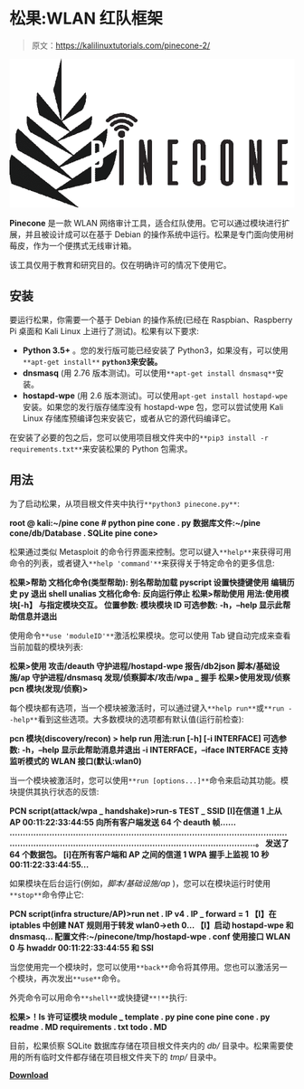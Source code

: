 # 松果:WLAN 红队框架

> 原文：<https://kalilinuxtutorials.com/pinecone-2/>

[![](img/ab4b7c73fb75dadc15a0fb56a129e6a3.png)](https://blogger.googleusercontent.com/img/b/R29vZ2xl/AVvXsEhKiWX7HNYblrmEkxVtGrX18M3A9lpCjOlDVQPs2qyd0FE6DjUF1gY3rMw3VGmUBrAH8JBCJWHS6ZlKEykT705KNcUH-eMWD7ebqo_wXP-m4wDQAB11s6WTO6gK8RlkS2Q9qNgM9jTrIeDaVxkoPt5OEQfi9XciEiQzhCeUWgO260zxZiUNaw7raAwx/s728/logo_full%20(1).png)

**Pinecone** 是一款 WLAN 网络审计工具，适合红队使用。它可以通过模块进行扩展，并且被设计成可以在基于 Debian 的操作系统中运行。松果是专门面向使用树莓皮，作为一个便携式无线审计箱。

该工具仅用于教育和研究目的。仅在明确许可的情况下使用它。

## 安装

要运行松果，你需要一个基于 Debian 的操作系统(已经在 Raspbian、Raspberry Pi 桌面和 Kali Linux 上进行了测试)。松果有以下要求:

*   **Python 3.5+** 。您的发行版可能已经安装了 Python3，如果没有，可以使用`**apt-get install**` **`python3`来安装。**
*   **dnsmasq** (用 2.76 版本测试)。可以使用`**apt-get install dnsmasq**`安装。
*   **hostapd-wpe** (用 2.6 版本测试)。可以使用`apt-get install hostapd-wpe`安装。如果您的发行版存储库没有 hostapd-wpe 包，您可以尝试使用 Kali Linux 存储库预编译包来安装它，或者从它的源代码编译它。

在安装了必要的包之后，您可以使用项目根文件夹中的`**pip3 install -r requirements.txt**`来安装松果的 Python 包需求。

## 用法

为了启动松果，从项目根文件夹中执行`**python3 pinecone.py**`:

**root @ kali:~/pine cone # python pine cone . py
数据库文件:~/pine cone/db/Database . SQLite
pine cone>**

松果通过类似 Metasploit 的命令行界面来控制。您可以键入`**help**`来获得可用命令的列表，或者键入`**help 'command'**`来获得关于特定命令的更多信息:

**松果>帮助
文档化命令(类型帮助):
别名帮助加载 pyscript 设置快捷键使用
编辑历史 py 退出 shell unalias
文档化命令:
反向运行停止
松果>帮助使用
用法:使用模块[-h】
与指定模块交互。
位置参数:
模块模块 ID
可选参数:
-h，–help 显示此帮助信息并退出**

使用命令`**use 'moduleID'**`激活松果模块。您可以使用 Tab 键自动完成来查看当前加载的模块列表:

**松果>使用
攻击/deauth 守护进程/hostapd-wpe 报告/db2json 脚本/基础设施/ap
守护进程/dnsmasq 发现/侦察脚本/攻击/wpa _ 握手
松果>使用发现/侦察
pcn 模块(发现/侦察)>**

每个模块都有选项，当一个模块被激活时，可以通过键入`**help run**`或`**run --help**`看到这些选项。大多数模块的选项都有默认值(运行前检查):

**pcn 模块(discovery/recon) > help run
用法:run [-h] [-i INTERFACE]
可选参数:
-h，–help 显示此帮助消息并退出
-i INTERFACE，–iface INTERFACE
支持监听模式的 WLAN 接口(默认:wlan0)**

当一个模块被激活时，您可以使用`**run [options...]**`命令来启动其功能。模块提供其执行状态的反馈:

**PCN script(attack/wpa _ handshake)>run-s TEST _ SSID
[I]在信道 1 上从 AP 00:11:22:33:44:55 向所有客户端发送 64 个 deauth 帧……
………………………………………………………………………………………………………………………………………………………………………………。
发送了 64 个数据包。
[i]在所有客户端和 AP 之间的信道 1 WPA 握手上监视 10 秒 00:11:22:33:44:55…**

如果模块在后台运行(例如，*脚本/基础设施/ap* )，您可以在模块运行时使用`**stop**`命令停止它:

**PCN script(infra structure/AP)>run
net . IP v4 . IP _ forward = 1
【I】在 iptables 中创建 NAT 规则用于转发 wlan0->eth 0…
【I】启动 hostapd-wpe 和 dnsmasq…
配置文件:~/pinecone/tmp/hostapd-wpe . conf
使用接口 WLAN 0 与 hwaddr 00:11:22:33:44:55 和 SSI**

当您使用完一个模块时，您可以使用`**back**`命令将其停用。您也可以激活另一个模块，再次发出`**use**`命令。

外壳命令可以用命令`**shell**`或快捷键`**!**`执行:

**松果>！ls
许可证模块 module _ template . py pine cone pine cone . py readme . MD requirements . txt todo . MD**

目前，松果侦察 SQLite 数据库存储在项目根文件夹内的 *db/* 目录中。松果需要使用的所有临时文件都存储在项目根文件夹下的 *tmp/* 目录中。

[**Download**](https://github.com/pinecone-wifi/pinecone)